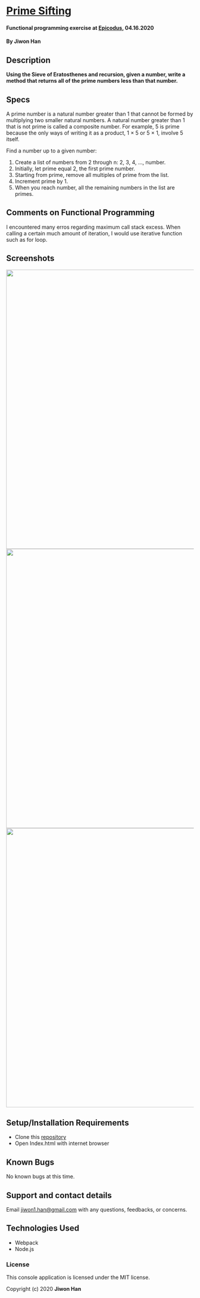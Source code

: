 # [Prime Sifting](https://github.com/jiwon-seattle/Prime-Shifting-Functional-Programming.git)

#### Functional programming exercise at [Epicodus](https://www.epicodus.com/), 04.16.2020

#### By **Jiwon Han**

## Description

**Using the Sieve of Eratosthenes and recursion, given a number, write a method that returns all of the prime numbers less than that number.**

## Specs

A prime number is a natural number greater than 1 that cannot be formed by multiplying two smaller natural numbers. A natural number greater than 1 that is not prime is called a composite number. For example, 5 is prime because the only ways of writing it as a product, 1 × 5 or 5 × 1, involve 5 itself.

Find a number up to a given number:

1. Create a list of numbers from 2 through n: 2, 3, 4, ..., number.
2. Initially, let prime equal 2, the first prime number.
3. Starting from prime, remove all multiples of prime from the list.
4. Increment prime by 1.
5. When you reach number, all the remaining numbers in the list are primes.


## Comments on Functional Programming

I encountered many erros regarding maximum call stack excess. When calling a certain much amount of iteration, I would use iterative function such as for loop. 

## Screenshots

<image src="js\prime1.png" width="750px" />
<image src="js\prime3.png" width="750px" />
<image src="js\prime2.png" width="750px" />

## Setup/Installation Requirements

- Clone this [repository](https://github.com/jiwon-seattle/Prime-Shifting-Functional-Programming.git) 
- Open Index.html with internet browser

## Known Bugs

No known bugs at this time.

## Support and contact details

Email jiwon1.han@gmail.com with any questions, feedbacks, or concerns.

## Technologies Used

- Webpack
- Node.js

### License

This console application is licensed under the MIT license.

Copyright (c) 2020 **Jiwon Han**

